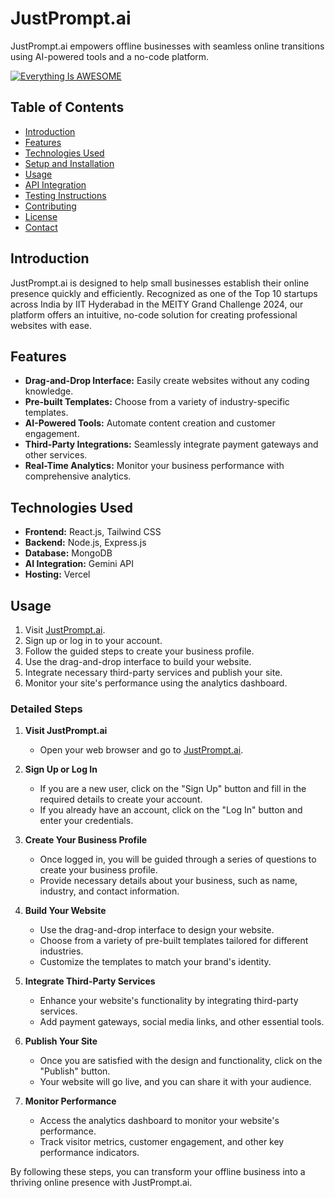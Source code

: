 # JustPrompt.ai

JustPrompt.ai empowers offline businesses with seamless online transitions using AI-powered tools and a no-code platform.

[![Everything Is AWESOME](https://img.youtube.com/vi/XNejlBcillc-Y/0.jpg)](https://www.youtube.com/watch?v=XNejlBcillc "Everything Is AWESOME")

## Table of Contents
- [Introduction](#introduction)
- [Features](#features)
- [Technologies Used](#technologies-used)
- [Setup and Installation](#setup-and-installation)
- [Usage](#usage)
- [API Integration](#api-integration)
- [Testing Instructions](#testing-instructions)
- [Contributing](#contributing)
- [License](#license)
- [Contact](#contact)

## Introduction
JustPrompt.ai is designed to help small businesses establish their online presence quickly and efficiently. Recognized as one of the Top 10 startups across India by IIT Hyderabad in the MEITY Grand Challenge 2024, our platform offers an intuitive, no-code solution for creating professional websites with ease.

## Features
- **Drag-and-Drop Interface:** Easily create websites without any coding knowledge.
- **Pre-built Templates:** Choose from a variety of industry-specific templates.
- **AI-Powered Tools:** Automate content creation and customer engagement.
- **Third-Party Integrations:** Seamlessly integrate payment gateways and other services.
- **Real-Time Analytics:** Monitor your business performance with comprehensive analytics.

## Technologies Used
- **Frontend:** React.js, Tailwind CSS
- **Backend:** Node.js, Express.js
- **Database:** MongoDB
- **AI Integration:** Gemini API
- **Hosting:** Vercel

## Usage
1. Visit [JustPrompt.ai](https://justprompt.vercel.app/).
2. Sign up or log in to your account.
3. Follow the guided steps to create your business profile.
4. Use the drag-and-drop interface to build your website.
5. Integrate necessary third-party services and publish your site.
6. Monitor your site's performance using the analytics dashboard.

### Detailed Steps

1. **Visit JustPrompt.ai**
   - Open your web browser and go to [JustPrompt.ai](https://justprompt.vercel.app/).

2. **Sign Up or Log In**
   - If you are a new user, click on the "Sign Up" button and fill in the required details to create your account.
   - If you already have an account, click on the "Log In" button and enter your credentials.

3. **Create Your Business Profile**
   - Once logged in, you will be guided through a series of questions to create your business profile.
   - Provide necessary details about your business, such as name, industry, and contact information.

4. **Build Your Website**
   - Use the drag-and-drop interface to design your website.
   - Choose from a variety of pre-built templates tailored for different industries.
   - Customize the templates to match your brand's identity.

5. **Integrate Third-Party Services**
   - Enhance your website's functionality by integrating third-party services.
   - Add payment gateways, social media links, and other essential tools.

6. **Publish Your Site**
   - Once you are satisfied with the design and functionality, click on the "Publish" button.
   - Your website will go live, and you can share it with your audience.

7. **Monitor Performance**
   - Access the analytics dashboard to monitor your website's performance.
   - Track visitor metrics, customer engagement, and other key performance indicators.

By following these steps, you can transform your offline business into a thriving online presence with JustPrompt.ai.
